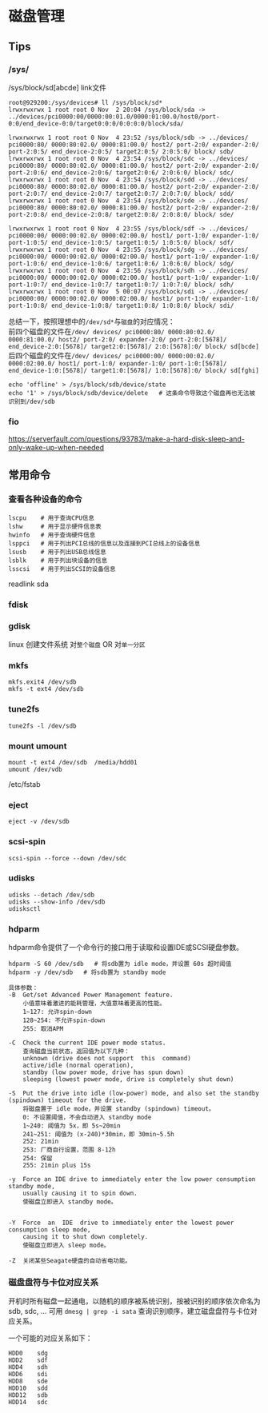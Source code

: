 # 磁盘管理

## Tips
### /sys/
/sys/block/sd\[abcde\]    link文件
```
root@929200:/sys/devices# ll /sys/block/sd*
lrwxrwxrwx 1 root root 0 Nov  2 20:04 /sys/block/sda -> ../devices/pci0000:00/0000:00:01.0/0000:01:00.0/host0/port-0:0/end_device-0:0/target0:0:0/0:0:0:0/block/sda/

lrwxrwxrwx 1 root root 0 Nov  4 23:52 /sys/block/sdb -> ../devices/ pci0000:80/ 0000:80:02.0/ 0000:81:00.0/ host2/ port-2:0/ expander-2:0/ port-2:0:5/ end_device-2:0:5/ target2:0:5/ 2:0:5:0/ block/ sdb/
lrwxrwxrwx 1 root root 0 Nov  4 23:54 /sys/block/sdc -> ../devices/ pci0000:80/ 0000:80:02.0/ 0000:81:00.0/ host2/ port-2:0/ expander-2:0/ port-2:0:6/ end_device-2:0:6/ target2:0:6/ 2:0:6:0/ block/ sdc/
lrwxrwxrwx 1 root root 0 Nov  4 23:54 /sys/block/sdd -> ../devices/ pci0000:80/ 0000:80:02.0/ 0000:81:00.0/ host2/ port-2:0/ expander-2:0/ port-2:0:7/ end_device-2:0:7/ target2:0:7/ 2:0:7:0/ block/ sdd/
lrwxrwxrwx 1 root root 0 Nov  4 23:54 /sys/block/sde -> ../devices/ pci0000:80/ 0000:80:02.0/ 0000:81:00.0/ host2/ port-2:0/ expander-2:0/ port-2:0:8/ end_device-2:0:8/ target2:0:8/ 2:0:8:0/ block/ sde/

lrwxrwxrwx 1 root root 0 Nov  4 23:55 /sys/block/sdf -> ../devices/ pci0000:00/ 0000:00:02.0/ 0000:02:00.0/ host1/ port-1:0/ expander-1:0/ port-1:0:5/ end_device-1:0:5/ target1:0:5/ 1:0:5:0/ block/ sdf/
lrwxrwxrwx 1 root root 0 Nov  4 23:55 /sys/block/sdg -> ../devices/ pci0000:00/ 0000:00:02.0/ 0000:02:00.0/ host1/ port-1:0/ expander-1:0/ port-1:0:6/ end_device-1:0:6/ target1:0:6/ 1:0:6:0/ block/ sdg/
lrwxrwxrwx 1 root root 0 Nov  4 23:56 /sys/block/sdh -> ../devices/ pci0000:00/ 0000:00:02.0/ 0000:02:00.0/ host1/ port-1:0/ expander-1:0/ port-1:0:7/ end_device-1:0:7/ target1:0:7/ 1:0:7:0/ block/ sdh/
lrwxrwxrwx 1 root root 0 Nov  5 00:07 /sys/block/sdi -> ../devices/ pci0000:00/ 0000:00:02.0/ 0000:02:00.0/ host1/ port-1:0/ expander-1:0/ port-1:0:8/ end_device-1:0:8/ target1:0:8/ 1:0:8:0/ block/ sdi/
```

总结一下，按照理想中的`/dev/sd*`与`磁盘`的对应情况：  
前四个磁盘的文件在`/dev/ devices/ pci0000:80/ 0000:80:02.0/ 0000:81:00.0/ host2/ port-2:0/ expander-2:0/ port-2:0:[5678]/ end_device-2:0:[5678]/ target2:0:[5678]/ 2:0:[5678]:0/ block/ sd[bcde]`  
后四个磁盘的文件在`/dev/ devices/ pci0000:00/ 0000:00:02.0/ 0000:02:00.0/ host1/ port-1:0/ expander-1:0/ port-1:0:[5678]/ end_device-1:0:[5678]/ target1:0:[5678]/ 1:0:[5678]:0/ block/ sd[fghi]`

````
echo 'offline' > /sys/block/sdb/device/state
echo '1' > /sys/block/sdb/device/delete   # 这条命令导致这个磁盘再也无法被识别到/dev/sdb
````

### fio

https://serverfault.com/questions/93783/make-a-hard-disk-sleep-and-only-wake-up-when-needed

## 常用命令

### 查看各种设备的命令
```
lscpu    # 用于查询CPU信息
lshw     # 用于显示硬件信息表
hwinfo   # 用于查询硬件信息
lsppci   # 用于列出PCI总线的信息以及连接到PCI总线上的设备信息
lsusb    # 用于列出USB总线信息
lsblk    # 用于列出块设备的信息
lsscsi   # 用于列出SCSI的设备信息
```
readlink sda

### fdisk

### gdisk
linux 创建文件系统 对`整个磁盘` OR 对`单一分区`


### mkfs
```
mkfs.exit4 /dev/sdb
mkfs -t ext4 /dev/sdb
```

### tune2fs
    tune2fs -l /dev/sdb

### mount umount
```
mount -t ext4 /dev/sdb  /media/hdd01
umount /dev/vdb
```

/etc/fstab



### eject
    eject -v /dev/sdb

### scsi-spin
    scsi-spin --force --down /dev/sdc

### udisks
```
udisks --detach /dev/sdb
udisks --show-info /dev/sdb
udisksctl
```



### hdparm
hdparm命令提供了一个命令行的接口用于读取和设置IDE或SCSI硬盘参数。
```
hdparm -S 60 /dev/sdb   # 将sdb置为 idle mode，并设置 60s 超时阈值
hdparm -y /dev/sdb   # 将sdb置为 standby mode
```

```
具体参数：
-B  Get/set Advanced Power Management feature.
    小值意味着激进的能耗管理，大值意味着更高的性能。
    1~127: 允许spin-down
    128~254: 不允许spin-down
    255: 取消APM

-C  Check the current IDE power mode status.
    查询磁盘当前状态，返回值为以下几种：
    unknown (drive does not support  this  command)
    active/idle (normal operation), 
    standby (low power mode, drive has spun down)
    sleeping (lowest power mode, drive is completely shut down)

-S  Put the drive into idle (low-power) mode, and also set the standby (spindown) timeout for the drive.
    将磁盘置于 idle mode，并设置 standby (spindown) timeout。
    0: 不设置阈值，不会自动进入 standby mode
    1~240: 阈值为 5x，即 5s~20min
    241~251: 阈值为 (x-240)*30min，即 30min~5.5h
    252: 21min
    253: 厂商自行设置，范围 8-12h
    254: 保留
    255: 21min plus 15s

-y  Force an IDE drive to immediately enter the low power consumption standby mode, 
    usually causing it to spin down.
    使磁盘立即进入 standby mode。


-Y  Force  an  IDE  drive to immediately enter the lowest power consumption sleep mode, 
    causing it to shut down completely.
    使磁盘立即进入 sleep mode。

-Z  关闭某些Seagate硬盘的自动省电功能。
```

### 磁盘盘符与卡位对应关系

开机时所有磁盘一起通电，以随机的顺序被系统识别，按被识别的顺序依次命名为 sdb, sdc, ...
可用 `dmesg | grep -i sata` 查询识别顺序，建立磁盘盘符与卡位对应关系。

一个可能的对应关系如下：
```
HDD0    sdg
HDD2    sdf
HDD4    sdh
HDD6    sdi
HDD8    sde
HDD10   sdd
HDD12   sdb
HDD14   sdc
```


